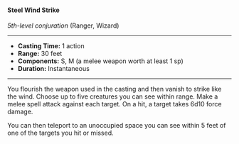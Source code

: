 #### Steel Wind Strike
*5th-level conjuration* (Ranger, Wizard)
___
- **Casting Time:** 1 action
- **Range:** 30 feet
- **Components:** S, M (a melee weapon worth at least 1 sp)
- **Duration:** Instantaneous
---
You flourish the weapon used in the casting and then vanish to strike like the wind. Choose up to five creatures you can see within range. Make a melee spell attack against each target. On a hit, a target takes 6d10 force damage.

You can then teleport to an unoccupied space you can see within 5 feet of one of the targets you hit or missed.